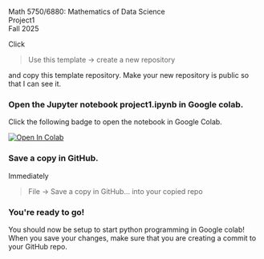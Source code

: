 Math 5750/6880: Mathematics of Data Science  
Project1  
Fall 2025

Click  
> Use this template → create a new repository 

and copy this template repository. Make your new repository is public so that I can see it.  


### Open the Jupyter notebook project1.ipynb in Google colab.
Click the following badge to open the notebook in Google Colab. 

[![Open In Colab](https://colab.research.google.com/assets/colab-badge.svg)](
https://colab.research.google.com/github/ebleak/Math5750-MathDS-Project1/blob/project1.ipynb)

### Save a copy in GitHub.
Immediately 
> File → Save a copy in GitHub… into your copied repo

### You're ready to go! 
You should now be setup to start python programming in Google colab! When you save your changes, make sure that you are creating a commit to your GitHub repo. 

